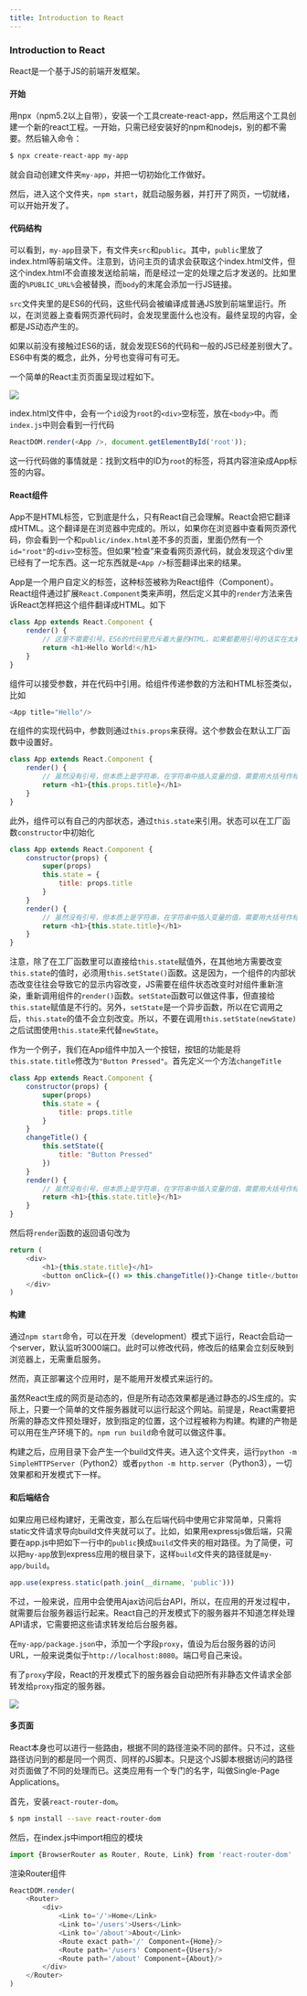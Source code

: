 ```yaml
---
title: Introduction to React
---
```


### Introduction to React

React是一个基于JS的前端开发框架。

#### 开始

用npx（npm5.2以上自带），安装一个工具create-react-app，然后用这个工具创建一个新的react工程。一开始，只需已经安装好的npm和nodejs，别的都不需要。然后输入命令：

```bash
$ npx create-react-app my-app
```

就会自动创建文件夹`my-app`，并把一切初始化工作做好。

然后，进入这个文件夹，`npm start`，就启动服务器，并打开了网页，一切就绪，可以开始开发了。

#### 代码结构

可以看到，`my-app`目录下，有文件夹`src`和`public`。其中，`public`里放了index.html等前端文件。注意到，访问主页的请求会获取这个index.html文件，但这个index.html不会直接发送给前端，而是经过一定的处理之后才发送的。比如里面的`%PUBLIC_URL%`会被替换，而`body`的末尾会添加一行JS链接。

`src`文件夹里的是ES6的代码，这些代码会被编译成普通JS放到前端里运行。所以，在浏览器上查看网页源代码时，会发现里面什么也没有。最终呈现的内容，全都是JS动态产生的。

如果以前没有接触过ES6的话，就会发现ES6的代码和一般的JS已经差别很大了。ES6中有类的概念，此外，分号也变得可有可无。

一个简单的React主页页面呈现过程如下。

![](/assets/images/react-flow.png)

index.html文件中，会有一个`id`设为`root`的`<div>`空标签，放在`<body>`中。而`index.js`中则会看到一行代码

```js
ReactDOM.render(<App />, document.getElementById('root'));
```

这一行代码做的事情就是：找到文档中的ID为`root`的标签，将其内容渲染成App标签的内容。

#### React组件

App不是HTML标签，它到底是什么，只有React自己会理解。React会把它翻译成HTML。这个翻译是在浏览器中完成的。所以，如果你在浏览器中查看网页源代码，你会看到一个和`public/index.html`差不多的页面，里面仍然有一个`id="root"`的`<div>`空标签。但如果“检查”来查看网页源代码，就会发现这个div里已经有了一坨东西。这一坨东西就是`<App />`标签翻译出来的结果。

App是一个用户自定义的标签，这种标签被称为React组件（Component）。React组件通过扩展`React.Component`类来声明，然后定义其中的`render`方法来告诉React怎样把这个组件翻译成HTML。如下

```js
class App extends React.Component {
    render() {
        // 这里不需要引号。ES6的代码里充斥着大量的HTML，如果都要用引号的话实在太麻烦。
        return <h1>Hello World!</h1>
    }
}
```

组件可以接受参数，并在代码中引用。给组件传递参数的方法和HTML标签类似，比如

```js
<App title="Hello"/>
```

在组件的实现代码中，参数则通过`this.props`来获得。这个参数会在默认工厂函数中设置好。

```js
class App extends React.Component {
    render() {
        // 虽然没有引号，但本质上是字符串，在字符串中插入变量的值，需要用大括号作标记。
        return <h1>{this.props.title}</h1>
    }
}
```

此外，组件可以有自己的内部状态，通过`this.state`来引用。状态可以在工厂函数`constructor`中初始化

```js
class App extends React.Component {
    constructor(props) {
        super(props)
        this.state = {
            title: props.title
        }
	}
    render() {
        // 虽然没有引号，但本质上是字符串，在字符串中插入变量的值，需要用大括号作标记。
        return <h1>{this.state.title}</h1>
    }
}
```

注意，除了在工厂函数里可以直接给`this.state`赋值外，在其他地方需要改变`this.state`的值时，必须用`this.setState()`函数。这是因为，一个组件的内部状态改变往往会导致它的显示内容改变，JS需要在组件状态改变时对组件重新渲染，重新调用组件的`render()`函数。`setState`函数可以做这件事，但直接给`this.state`赋值是不行的。另外，`setState`是一个异步函数，所以在它调用之后，`this.state`的值不会立刻改变。所以，不要在调用`this.setState(newState)`之后试图使用`this.state`来代替`newState`。

作为一个例子，我们在App组件中加入一个按钮，按钮的功能是将`this.state.title`修改为`"Button Pressed"`。首先定义一个方法`changeTitle`

```js
class App extends React.Component {
    constructor(props) {
        super(props)
        this.state = {
            title: props.title
        }
	}
    changeTitle() {
        this.setState({
            title: "Button Pressed"
        })
    }
    render() {
        // 虽然没有引号，但本质上是字符串，在字符串中插入变量的值，需要用大括号作标记。
        return <h1>{this.state.title}</h1>
    }
}
```

然后将`render`函数的返回语句改为

```js
return (
    <div>
        <h1>{this.state.title}</h1>
        <button onClick={() => this.changeTitle()}>Change title</button>
    </div>
)
```

#### 构建

通过`npm start`命令，可以在开发（development）模式下运行，React会启动一个server，默认监听3000端口。此时可以修改代码，修改后的结果会立刻反映到浏览器上，无需重启服务。

然而，真正部署这个应用时，是不能用开发模式来运行的。

虽然React生成的网页是动态的，但是所有动态效果都是通过静态的JS生成的。实际上，只要一个简单的文件服务器就可以运行起这个网站。前提是，React需要把所需的静态文件预处理好，放到指定的位置，这个过程被称为构建。构建的产物是可以用在生产环境下的。`npm run build`命令就可以做这件事。

构建之后，应用目录下会产生一个build文件夹。进入这个文件夹，运行`python -m SimpleHTTPServer`（Python2）或者`python -m http.server`（Python3），一切效果都和开发模式下一样。

#### 和后端结合

如果应用已经构建好，无需改变，那么在后端代码中使用它非常简单，只需将static文件请求导向build文件夹就可以了。比如，如果用expressjs做后端，只需要在app.js中把如下一行中的`public`换成`build`文件夹的相对路径。为了简便，可以把`my-app`放到express应用的根目录下，这样`build`文件夹的路径就是`my-app/build`。

```js
app.use(express.static(path.join(__dirname, 'public')))
```

不过，一般来说，应用中会使用Ajax访问后台API，所以，在应用的开发过程中，就需要后台服务器运行起来。React自己的开发模式下的服务器并不知道怎样处理API请求，它需要把这些请求转发给后台服务器。

在`my-app/package.json`中，添加一个字段`proxy`，值设为后台服务器的访问URL，一般来说类似于`http://localhost:8080`。端口号自己来设。

有了`proxy`字段，React的开发模式下的服务器会自动把所有非静态文件请求全部转发给`proxy`指定的服务器。

![](/assets/images/react-express-flow.png)

#### 多页面

React本身也可以进行一些路由，根据不同的路径渲染不同的部件。只不过，这些路径访问到的都是同一个网页、同样的JS脚本。只是这个JS脚本根据访问的路径对页面做了不同的处理而已。这类应用有一个专门的名字，叫做Single-Page Applications。

首先，安装`react-router-dom`。

```bash
$ npm install --save react-router-dom
```

然后，在index.js中import相应的模块

```js
import {BrowserRouter as Router, Route, Link} from 'react-router-dom'
```

渲染Router组件

```js
ReactDOM.render(
    <Router>
    	<div>
    		<Link to='/'>Home</Link>
    		<Link to='/users'>Users</Link>
    		<Link to='/about'>About</Link>
    		<Route exact path='/' Component={Home}/>
    		<Route path='/users' Component={Users}/>
    		<Route path='/about' Component={About}/>
    	</div>
    </Router>
)
```
